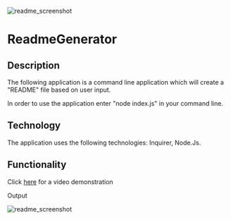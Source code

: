 ![readme_screenshot](https://user-images.githubusercontent.com/87154134/130311223-41821b12-7c23-40aa-86da-fa7a32956615.PNG)
# ReadmeGenerator

## Description

The following application is a command line application which will create a "README" file based on user input.

In order to use the application enter "node index.js" in your command line.

## Technology

The application uses the following technologies: Inquirer, Node.Js.

## Functionality

Click [here](https://drive.google.com/file/d/1gkDK0wx3F0ep0z93pYrUuNgXxVaYC1_j/view) for a video demonstration

Output

![readme_screenshot](https://user-images.githubusercontent.com/87154134/130311223-41821b12-7c23-40aa-86da-fa7a32956615.PNG)
